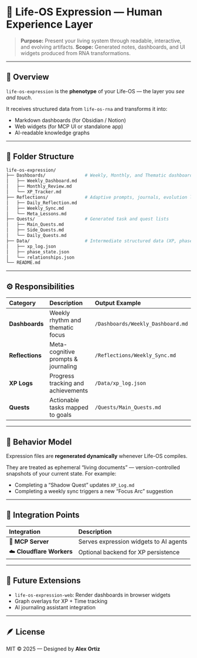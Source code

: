 
# 💎 Life-OS Expression — Human Experience Layer

> **Purpose:** Present your living system through readable, interactive, and evolving artifacts.
> **Scope:** Generated notes, dashboards, and UI widgets produced from RNA transformations.

---

## 📘 Overview

`life-os-expression` is the **phenotype** of your Life-OS — the layer you *see and touch*.

It receives structured data from `life-os-rna` and transforms it into:
- Markdown dashboards (for Obsidian / Notion)
- Web widgets (for MCP UI or standalone app)
- AI-readable knowledge graphs

---

## 🧩 Folder Structure

```bash
life-os-expression/
├── Dashboards/               # Weekly, Monthly, and Thematic dashboards
│   ├── Weekly_Dashboard.md
│   ├── Monthly_Review.md
│   └── XP_Tracker.md
├── Reflections/              # Adaptive prompts, journals, evolution logs
│   ├── Daily_Reflection.md
│   ├── Weekly_Sync.md
│   └── Meta_Lessons.md
├── Quests/                   # Generated task and quest lists
│   ├── Main_Quests.md
│   ├── Side_Quests.md
│   └── Daily_Quests.md
├── Data/                     # Intermediate structured data (XP, phases, etc.)
│   ├── xp_log.json
│   ├── phase_state.json
│   └── relationships.json
└── README.md
```

---

## ⚙️ Responsibilities

| Category | Description | Output Example |
|:--|:--|:--|
| **Dashboards** | Weekly rhythm and thematic focus | `/Dashboards/Weekly_Dashboard.md` |
| **Reflections** | Meta-cognitive prompts & journaling | `/Reflections/Weekly_Sync.md` |
| **XP Logs** | Progress tracking and achievements | `/Data/xp_log.json` |
| **Quests** | Actionable tasks mapped to goals | `/Quests/Main_Quests.md` |

---

## 🧠 Behavior Model

Expression files are **regenerated dynamically** whenever Life-OS compiles.

They are treated as ephemeral “living documents” — version-controlled snapshots of your current state.
For example:
- Completing a “Shadow Quest” updates `XP_Log.md`
- Completing a weekly sync triggers a new “Focus Arc” suggestion

---

## 🧩 Integration Points

| Integration | Description |
|:--|:--|
| 🤖 **MCP Server** | Serves expression widgets to AI agents |
| ☁️ **Cloudflare Workers** | Optional backend for XP persistence |

---

## 🔮 Future Extensions

- `life-os-expression-web`: Render dashboards in browser widgets
- Graph overlays for XP + Time tracking
- AI journaling assistant integration

---

## 🪶 License

MIT © 2025 — Designed by **Alex Ortiz**
